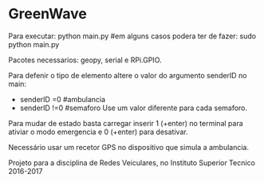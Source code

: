 # GreenWave

Para executar: python main.py
#em alguns casos podera ter de fazer: sudo python main.py

Pacotes necessarios: geopy, serial e RPi.GPIO.

Para defenir o tipo de elemento altere o valor do argumento senderID no main:
 - senderID =0 #ambulancia
 - senderID !=0 #semaforo
 Use um valor diferente para cada semaforo.

 Para mudar de estado basta carregar inserir 1 (+enter) no terminal para ativiar o modo emergencia e 0 (+enter) para
    desativar.
    
 Necessário usar um recetor GPS no dispositivo que simula a ambulancia.

Projeto para a disciplina de Redes Veiculares, no Instituto Superior Tecnico
2016-2017
